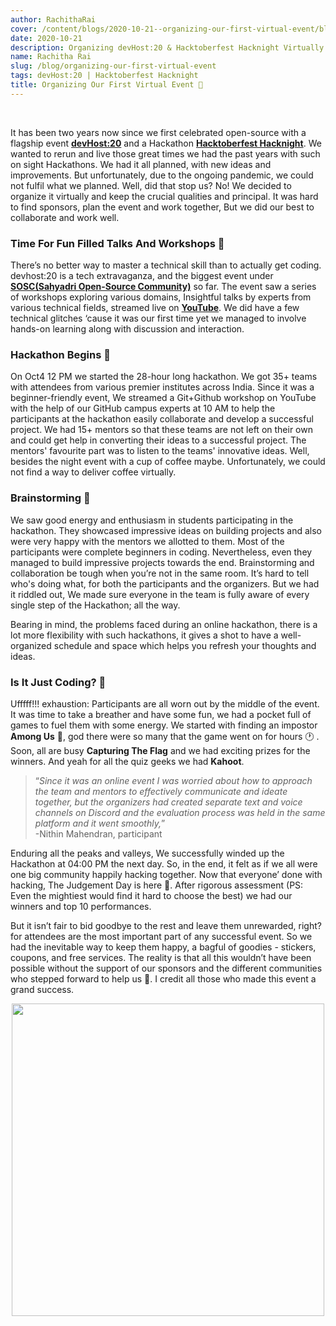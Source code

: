```yaml
---
author: RachithaRai
cover: /content/blogs/2020-10-21--organizing-our-first-virtual-event/blog_cover.jpg
date: 2020-10-21
description: Organizing devHost:20 & Hacktoberfest Hacknight Virtually
name: Rachitha Rai
slug: /blog/organizing-our-first-virtual-event
tags: devHost:20 | Hacktoberfest Hacknight
title: Organizing Our First Virtual Event 🚩
---
```


<br/>

It has been two years now since we first celebrated open-source with a flagship event [**devHost:20**](https://devhost2020.tech/ ) and a Hackathon [**Hacktoberfest Hacknight**](https://hacknight.netlify.app/ ). We wanted to rerun and live those great times we had the past years with such on sight Hackathons. We had it all planned, with new ideas and improvements. But unfortunately, due to the ongoing pandemic, we could not fulfil what we planned. Well, did that stop us? No! We decided to organize it virtually and keep the crucial qualities and principal. It was hard to find sponsors, plan the event and work together, But we did our best to collaborate and work well.  

### Time For Fun Filled Talks And Workshops 👾
There’s no better way to master a technical skill than to actually get coding. devhost:20 is a tech extravaganza, and the biggest event under [**SOSC(Sahyadri Open-Source Community)**](https://sosc.org.in/) so far. The event saw a series of workshops exploring various domains, Insightful talks by experts from various technical fields, streamed live on [**YouTube**](https://www.youtube.com/channel/UCk8nlSMwUT-jhEtamMF-V-w/featured ). We did have a few technical glitches ‘cause it was our first time yet we managed to involve hands-on learning along with discussion and interaction.

### Hackathon Begins 🥳  
On Oct4 12 PM we started the 28-hour long hackathon. We got 35+ teams with attendees from various premier institutes across India. Since it was a beginner-friendly event, We streamed a Git+Github workshop on YouTube with the help of our GitHub campus experts at 10 AM to help the participants at the hackathon easily collaborate and develop a successful project. We had 15+ mentors so that these teams are not left on their own and could get help in converting their ideas to a successful project. The mentors' favourite part was to listen to the teams' innovative ideas. Well, besides the night event with a cup of coffee maybe. Unfortunately, we could not find a way to deliver coffee virtually.   

### Brainstorming 🧠
We saw good energy and enthusiasm in students participating in the hackathon. They showcased impressive ideas on building projects and also were very happy with the mentors we allotted to them. Most of the participants were complete beginners in coding. Nevertheless, even they managed to build impressive projects towards the end. Brainstorming and collaboration be tough when you’re not in the same room. It’s hard to tell who's doing what, for both the participants and the organizers. But we had it riddled out, We made sure everyone in the team is fully aware of every single step of the Hackathon; all the way.

Bearing in mind, the problems faced during an online hackathon, there is a lot more flexibility with such hackathons, it gives a shot to have a well-organized schedule and space which helps you refresh your thoughts and ideas.


### Is It Just Coding? 🤔

Ufffff!!! exhaustion: Participants are all worn out by the middle of the event. It was time to take a breather and have some fun, we had a pocket full of games to fuel them with some energy. We started with finding an impostor **Among Us** 👻, god there were so many that the game went on for hours 🕐 . Soon, all are busy **Capturing The Flag** and we had exciting prizes for the winners. And yeah for all the quiz geeks we had **Kahoot**.  


>“_Since it was an online event I was worried about how to approach the team and mentors to effectively communicate and ideate together, but the organizers had created separate text and voice channels on Discord and the evaluation process was held in the same platform and it went smoothly,_”  
-Nithin Mahendran, participant

Enduring all the peaks and valleys, We successfully winded up the Hackathon at 04:00 PM the next day. So, in the end, it felt as if we all were one big community happily hacking together. Now that everyone’ done with hacking, The Judgement Day is here 😬. After rigorous assessment (PS: Even the mightiest would find it hard to choose the best) we had our winners and top 10 performances.

But it isn’t fair to bid goodbye to the rest and leave them unrewarded, right? for attendees are the most important part of any successful event. So we had the inevitable way to keep them happy, a bagful of goodies - stickers, coupons, and free services.
The reality is that all this wouldn’t have been possible without the support of our sponsors and the different communities who stepped forward to help us 🥺. I credit all those who made this event a grand success.



<p align='center'>
<img src='https://media.giphy.com/media/3o6Zt6KHxJTbXCnSvu/source.gif' width='500px'  />
</p>